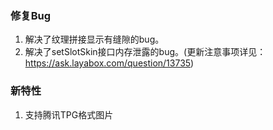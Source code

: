 
### 修复Bug
1. 解决了纹理拼接显示有缝隙的bug。
2. 解决了setSlotSkin接口内存泄露的bug。(更新注意事项详见：https://ask.layabox.com/question/13735)


### 新特性
1. 支持腾讯TPG格式图片
